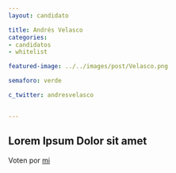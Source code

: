 ```yaml
---
layout: candidato

title: Andrés Velasco
categories: 
- candidatos
- whitelist

featured-image: ../../images/post/Velasco.png

semaforo: verde

c_twitter: andresvelasco


---
```

Lorem Ipsum Dolor sit amet
---

Voten por [mi][left]

[left]: https://candideit.org

